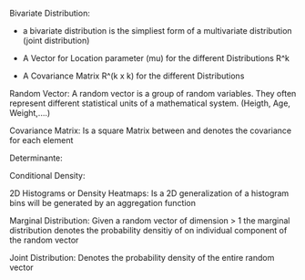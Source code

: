 Bivariate Distribution:

- a bivariate distribution is the simpliest form of a multivariate distribution (joint distribution)

- A Vector for Location parameter (mu) for the different Distributions R^k

- A Covariance Matrix R^(k x k) for the different Distributions


Random Vector:
A random vector is a group of random variables. They often represent different statistical units of a mathematical system. 
(Heigth, Age, Weight,....)


Covariance Matrix:
Is a square Matrix between and denotes the covariance for each element

Determinante:


Conditional Density:


2D Histograms or Density Heatmaps:
Is a 2D generalization of a histogram bins will be generated by an aggregation function


Marginal Distribution:
Given a random vector of dimension > 1 the marginal distribution denotes the probability densitiy of on individual component of the random vector

Joint Distribution:
Denotes the probability density of the entire random vector











